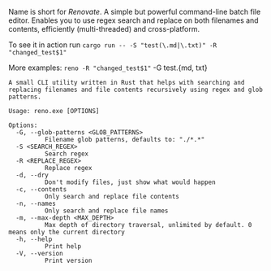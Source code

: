 Name is short for *Renovate*. A simple but powerful command-line batch file editor. Enables you to use regex search and replace on both filenames and contents, efficiently (multi-threaded) and cross-platform.

To see it in action run
`cargo run -- -S "test(\.md|\.txt)" -R "changed_test$1"`

More examples:
`reno -R "changed_test$1"` -G test.{md, txt}

```
A small CLI utility written in Rust that helps with searching and replacing filenames and file contents recursively using regex and glob patterns.

Usage: reno.exe [OPTIONS]

Options:
  -G, --glob-patterns <GLOB_PATTERNS>
          Filename glob patterns, defaults to: "./*.*"
  -S <SEARCH_REGEX>
          Search regex
  -R <REPLACE_REGEX>
          Replace regex
  -d, --dry
          Don't modify files, just show what would happen
  -c, --contents
          Only search and replace file contents
  -n, --names
          Only search and replace file names
  -m, --max-depth <MAX_DEPTH>
          Max depth of directory traversal, unlimited by default. 0 means only the current directory
  -h, --help
          Print help
  -V, --version
          Print version
```
